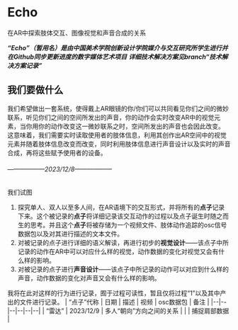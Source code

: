 


# Echo

在AR中探索肢体交互、图像视觉和声音合成的关系

***“Echo”（暂用名）是由中国美术学院创新设计学院媒介与交互研究所学生进行并在Github同步更新进度的数字媒体艺术项目***
***详细技术解决方案见branch“技术解决方案记录”***

## 我们要做什么
我们希望做出一套系统，使得戴上AR眼镜的你/你们可以共同看见你们之间的微妙联系，听见你们之间的空间所发出的声音，你的动作会实时改变AR中的视觉元素，当你用你的动作改变这一微妙联系之时，空间所发出的声音也会因此改变。
这意味着，我们需要实时读取使用者的肢体信息，利用其创作出AR空间中的视觉元素并随着肢体信息改变而改变，同时利用肢体信息进行声音设计以及实时的声音合成，再将这些赋予使用者的设备。

###### ——————2023/12/8——————
我们试图

 1. 探究单人、双人以至多人间，在AR语境下的交互形式，并将所有的**点子**记录下来。这个被记录的**点子**将详细记录该交互动作的过程以及点子诞生时随之而生的思考。并且这个**点子**将被存储为一个视频文件、肢体动作追踪的osc信号数据包以及对其进行描述的文本文件。
 2. 对被记录的点子进行详细的语义解读，再进行初步的**视觉设计**——该点子中所记录的动作在AR中可以对应什么样的视觉，动作数据的变化对视觉又会有什么样的影响。
 3. 对被记录的点子进行**声音设计**——该点子中所记录的动作可以对应到什么样的声音，动作数据的变化对声音又会有什么样的影响。

我将在此对这样的行为进行记录，囿于过程可读性，暂且仅将过程“1”以及其中产出的文件进行记录。
| “点子”代称 | 日期 | 描述 | 视频 | osc数据包 | 备注 |
|--|--|--|--|--|--|
| “雷达” | 2023/12/9 | 多人“朝向”方向之间的关系 |  |  | 捕捉肩部数据 |



